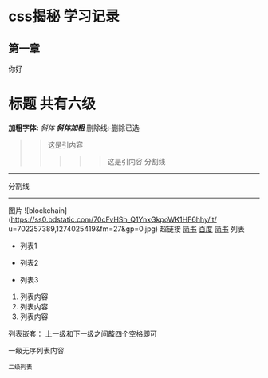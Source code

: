 <!--
 * @Author: your name
 * @Date: 2021-07-07 17:46:49
 * @LastEditTime: 2021-07-07 18:56:21
 * @LastEditors: Please set LastEditors
 * @Description: In User Settings Edit
 * @FilePath: \notes\study notes\css-study\css-style.md
-->
# css揭秘 学习记录
## 第一章
  你好
# 标题 共有六级
**加粗字体:**
*斜体*
***斜体加粗***
~~删除线: 删除已选~~
>>这是引内容
>>>>>这是引内容
分割线
---
分割线
***
图片
![blockchain](https://ss0.bdstatic.com/70cFvHSh_Q1YnxGkpoWK1HF6hhy/it/
u=702257389,1274025419&fm=27&gp=0.jpg)
超链接
[简书](http://jianshu.com)
[百度](http://baidu.com)
<a href="https://www.jianshu.com/u/1f5ac0cf6a8b" target="_blank">简书</a>
列表
- 列表1
+ 列表2
* 列表3
1. 列表内容
2. 列表内容
3. 列表内容

列表嵌套： 上一级和下一级之间敲四个空格即可

一级无序列表内容

    二级列表
  

